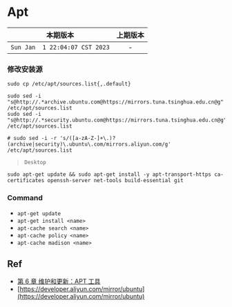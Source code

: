 # Apt

本期版本 | 上期版本
:---: | :---:
`Sun Jan  1 22:04:07 CST 2023` | -

### 修改安装源



```
sudo cp /etc/apt/sources.list{,.default}

sudo sed -i "s@http://.*archive.ubuntu.com@https://mirrors.tuna.tsinghua.edu.cn@g" /etc/apt/sources.list
sudo sed -i "s@http://.*security.ubuntu.com@https://mirrors.tuna.tsinghua.edu.cn@g" /etc/apt/sources.list

# sudo sed -i -r 's/([a-zA-Z-]+\.)?(archive|security)\.ubuntu\.com/mirrors.aliyun.com/g' /etc/apt/sources.list

```


> `Desktop`

```
sudo apt-get update && sudo apt-get install -y apt-transport-https ca-certificates openssh-server net-tools build-essential git
```

### Command

* `apt-get update`
* `apt-get install <name>`
* `apt-cache search <name>`
* `apt-cache policy <name>`
* `apt-cache madison <name>`

## Ref

* [第 6 章 维护和更新：APT 工具](https://debian-handbook.info/browse/zh-CN/stable/apt.html)
* [https://developer.aliyun.com/mirror/ubuntu](https://developer.aliyun.com/mirror/ubuntu)
